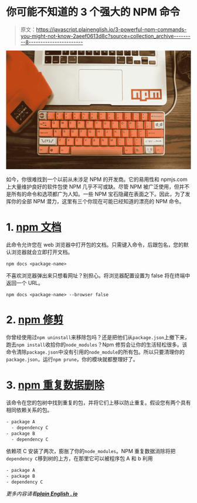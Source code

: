 # 你可能不知道的 3 个强大的 NPM 命令

> 原文：<https://javascript.plainenglish.io/3-powerful-npm-commands-you-might-not-know-2aeef0613d8c?source=collection_archive---------8----------------------->

![](img/742ec1f1c627cb7caee1881b0eee76d4.png)

如今，你很难找到一个以前从未涉足 NPM 的开发商。它的易用性和 npmjs.com 上大量维护良好的软件包使 NPM 几乎不可或缺。尽管 NPM 被广泛使用，但并不是所有的命令和选项都广为人知。一些 NPM 宝石隐藏在表面之下。因此，为了发挥你的全部 NPM 潜力，这里有三个你现在可能已经知道的漂亮的 NPM 命令。

# 1. [npm 文档](https://docs.npmjs.com/cli/v7/commands/npm-docs)

此命令允许您在 web 浏览器中打开包的文档。只需键入命令，后跟包名，您的默认浏览器就会立即打开文档。

```
npm docs <package-name>
```

不喜欢浏览器弹出来只想看网址？别担心。将浏览器配置设置为 false 将在终端中返回一个 URL。

```
npm docs <package-name> --browser false
```

# 2. [npm 修剪](https://docs.npmjs.com/cli/v7/commands/npm-prune)

你曾经使用过`npm uninstall`来移除包吗？还是把他们从`package.json`上撤下来，跑去`npm install`收拾你的`node_modules`？Npm 修剪会让你的生活轻松很多。该命令清除`package.json`中没有引用的`node_module`的所有包。所以只要清理你的`package.json`，运行`npm prune`，你的模块就都整理好了。

# 3. [npm 重复数据删除](https://docs.npmjs.com/cli/v6/commands/npm-dedupe)

该命令在您的包树中找到重复的包，并将它们上移以防止重复。假设您有两个具有相同依赖关系的包。

```
- package A
  - dependency C
- package B
  - dependency C
```

依赖项 C 安装了两次，膨胀了你的`node_modules`。NPM 重复数据消除将把`dependency C`移到树的上方，在那里它可以被程序包 A 和 b 利用

```
- package A
- package B
- dependency C
```

*更多内容请看*[***plain English . io***](http://plainenglish.io/)